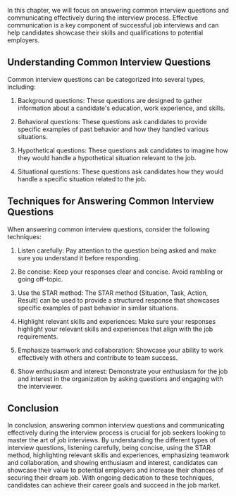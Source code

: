 
In this chapter, we will focus on answering common interview questions and communicating effectively during the interview process. Effective communication is a key component of successful job interviews and can help candidates showcase their skills and qualifications to potential employers.

Understanding Common Interview Questions
----------------------------------------

Common interview questions can be categorized into several types, including:

1. Background questions: These questions are designed to gather information about a candidate's education, work experience, and skills.

2. Behavioral questions: These questions ask candidates to provide specific examples of past behavior and how they handled various situations.

3. Hypothetical questions: These questions ask candidates to imagine how they would handle a hypothetical situation relevant to the job.

4. Situational questions: These questions ask candidates how they would handle a specific situation related to the job.

Techniques for Answering Common Interview Questions
---------------------------------------------------

When answering common interview questions, consider the following techniques:

1. Listen carefully: Pay attention to the question being asked and make sure you understand it before responding.

2. Be concise: Keep your responses clear and concise. Avoid rambling or going off-topic.

3. Use the STAR method: The STAR method (Situation, Task, Action, Result) can be used to provide a structured response that showcases specific examples of past behavior in similar situations.

4. Highlight relevant skills and experiences: Make sure your responses highlight your relevant skills and experiences that align with the job requirements.

5. Emphasize teamwork and collaboration: Showcase your ability to work effectively with others and contribute to team success.

6. Show enthusiasm and interest: Demonstrate your enthusiasm for the job and interest in the organization by asking questions and engaging with the interviewer.

Conclusion
----------

In conclusion, answering common interview questions and communicating effectively during the interview process is crucial for job seekers looking to master the art of job interviews. By understanding the different types of interview questions, listening carefully, being concise, using the STAR method, highlighting relevant skills and experiences, emphasizing teamwork and collaboration, and showing enthusiasm and interest, candidates can showcase their value to potential employers and increase their chances of securing their dream job. With ongoing dedication to these techniques, candidates can achieve their career goals and succeed in the job market.
